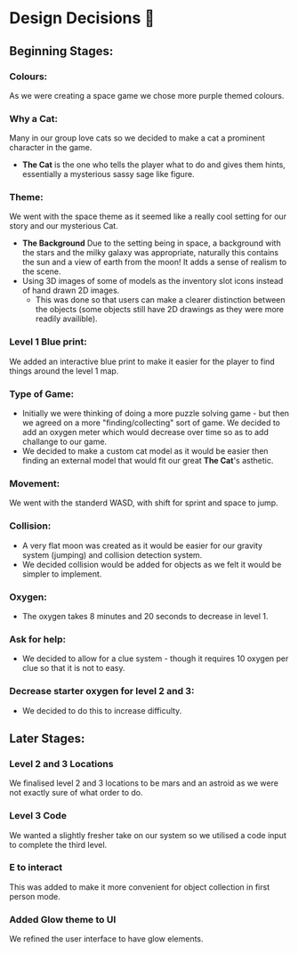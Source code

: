 # Design Decisions :thinking:

## Beginning Stages:

### Colours:
As we were creating a space game we chose more purple themed colours.

### Why a Cat:
Many in our group love cats so we decided to make a cat a prominent character in the game.
- **The Cat** is the one who tells the player what to do and gives them hints, essentially a mysterious sassy sage like figure.

### Theme:
We went with the space theme as it seemed like a really cool setting for our story and our mysterious Cat.
- **The Background** Due to the setting being in space, a background with the stars and the milky galaxy was appropriate, naturally this contains the sun and a view of earth from the moon! It adds a sense of realism to the scene.
- Using 3D images of some of models as the inventory slot icons instead of hand drawn 2D images.
  - This was done so that users can make a clearer distinction between the objects (some objects still have 2D drawings as they were more readily availible).

### Level 1 Blue print:
We added an interactive blue print to make it easier for the player to find things around the level 1 map.

### Type of Game:
- Initially we were thinking of doing a more puzzle solving game - but then we agreed on a more "finding/collecting" sort of game. We decided to add an oxygen meter which would decrease over time so as to add challange to our game.
- We decided to make a custom cat model as it would be easier then finding an external model that would fit our great **The Cat**'s asthetic.

### Movement:
We went with the standerd WASD, with shift for sprint and space to jump.

### Collision:
- A very flat moon was created as it would be easier for our gravity system (jumping) and collision detection system.
- We decided collision would be added for objects as we felt it would be simpler to implement.

### Oxygen:
- The oxygen takes 8 minutes and 20 seconds to decrease in level 1.

### Ask for help:
- We decided to allow for a clue system - though it requires 10 oxygen per clue so that it is not to easy.

### Decrease starter oxygen for level 2 and 3:
- We decided to do this to increase difficulty.

## Later Stages:

### Level 2 and 3 Locations
We finalised level 2 and 3 locations to be mars and an astroid as we were not exactly sure of what order to do.

### Level 3 Code
We wanted a slightly fresher take on our system so we utilised a code input to complete the third level.

### E to interact
This was added to make it more convenient for object collection in first person mode.

### Added Glow theme to UI
We refined the user interface to have glow elements.

